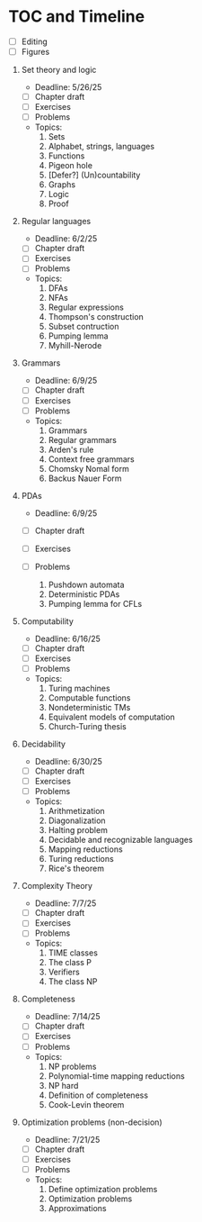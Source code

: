 # TOC and Timeline

- [ ] Editing
- [ ] Figures

1. Set theory and logic
    - Deadline: 5/26/25

    - [ ] Chapter draft
    - [ ] Exercises
    - [ ] Problems

    - Topics:
        1. Sets
        1. Alphabet, strings, languages
        1. Functions
        1. Pigeon hole
        1. [Defer?] (Un)countability
        1. Graphs
        1. Logic
        1. Proof


1. Regular languages
    - Deadline: 6/2/25

    - [ ] Chapter draft
    - [ ] Exercises
    - [ ] Problems

    - Topics:
        1. DFAs
        1. NFAs
        1. Regular expressions
        1. Thompson's construction
        1. Subset contruction
        1. Pumping lemma
        1. Myhill-Nerode

1. Grammars
    - Deadline: 6/9/25

    - [ ] Chapter draft
    - [ ] Exercises
    - [ ] Problems

    - Topics:
        1. Grammars
        1. Regular grammars
        1. Arden's rule
        1. Context free grammars
        1. Chomsky Nomal form
        1. Backus Nauer Form


1. PDAs
    - Deadline: 6/9/25

    - [ ] Chapter draft
    - [ ] Exercises
    - [ ] Problems

        1. Pushdown automata
        1. Deterministic PDAs
        1. Pumping lemma for CFLs

1. Computability
    - Deadline: 6/16/25

    - [ ] Chapter draft
    - [ ] Exercises
    - [ ] Problems

    - Topics:
        1. Turing machines
        1. Computable functions
        1. Nondeterministic TMs
        1. Equivalent models of computation
        1. Church-Turing thesis

1. Decidability
    - Deadline: 6/30/25

    - [ ] Chapter draft
    - [ ] Exercises
    - [ ] Problems

    - Topics:
        1. Arithmetization
        1. Diagonalization
        1. Halting problem
        1. Decidable and recognizable languages
        1. Mapping reductions
        1. Turing reductions
        1. Rice's theorem
        
1. Complexity Theory
    - Deadline: 7/7/25

    - [ ] Chapter draft
    - [ ] Exercises
    - [ ] Problems

    - Topics:
        1. TIME classes
        1. The class P
        1. Verifiers
        1. The class NP

1. Completeness
    - Deadline: 7/14/25

    - [ ] Chapter draft
    - [ ] Exercises
    - [ ] Problems

    - Topics:
        1. NP problems
        1. Polynomial-time mapping reductions
        1. NP hard
        1. Definition of completeness
        1. Cook-Levin theorem

1. Optimization problems (non-decision)
    - Deadline: 7/21/25

    - [ ] Chapter draft
    - [ ] Exercises
    - [ ] Problems

    - Topics:
        1. Define optimization problems
        1. Optimization problems
        1. Approximations
    
